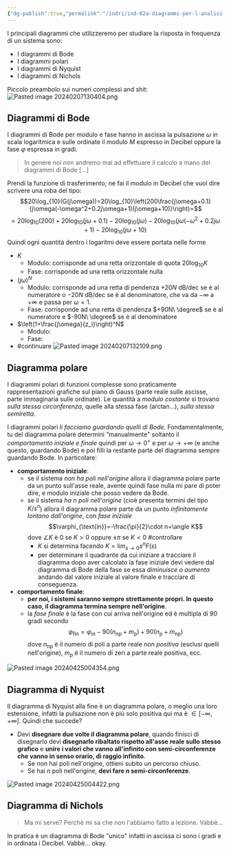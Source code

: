```yaml
---
{"dg-publish":true,"permalink":"/indri/ind-02a-diagrammi-per-l-analisi-in-frequenza-dei-sistemi-in-retroazione/"}
---
```


I principali diagrammi che utilizzeremo per studiare la risposta in frequenza di un sistema sono:
- I diagrammi di Bode
- I diagrammi polari
- I diagrammi di Nyquist
- I diagrammi di Nichols

Piccolo preambolo sui numeri complessi and shit:
![Pasted image 20240207130404.png](/img/user/img/Pasted%20image%2020240207130404.png)

## Diagrammi di Bode
I diagrammi di Bode per modulo e fase hanno in ascissa la pulsazione $\omega$ in scala logaritmica e sulle ordinate il modulo $M$ espresso in Decibel oppure la fase $\varphi$ espressa in gradi.

> In genere noi non andremo mai ad effettuare il calcolo a mano dei diagrammi di Bode [...]

Prendi la funzione di trasferimento; ne fai il modulo in Decibel che vuol dire scrivere una roba del tipo:
$$20\log_{10}(G(j\omega))=20\log_{10}\left(200\frac{j\omega+0.1}{j\omega(-\omega^2+0.2j\omega+1)(j\omega+10)}\right)=$$
$$=20\log_{10}(200)+20\log_{10}(j\omega+0.1)-20\log_{10}(j\omega)-20\log_{10}(j\omega(-\omega^2+0.2j\omega+1)-20\log_{10}(j\omega+10)$$
Quindi ogni quantità dentro i logaritmi deve essere portata nelle forme
- $K$
	- Modulo: corrisponde ad una retta orizzontale di quota $20\log_{10}{K}$
	- Fase: corrisponde ad una retta orizzontale nulla
- $(j\omega)^N$
	- Modulo: corrisponde ad una retta di pendenza $+20N$ dB/dec se è al numeratore o $-20N$ dB/dec se è al denominatore, che va da $-\infty$ a $+\infty$ e passa per $\omega=1$. 
	- Fase: corrisponde ad una retta di pendenza $+90N\ \degree$ se è al numeratore e $-90N\ \degree$ se è al denominatore
- $\left(1+\frac{j\omega}{z_i}\right)^N$
	- Modulo:
	- Fase:
- #continuare 
![Pasted image 20240207132109.png](/img/user/img/Pasted%20image%2020240207132109.png)
## Diagramma polare
I diagrammi polari di funzioni complesse sono praticamente rappresentazioni grafiche sul piano di Gauss (parte reale sulle ascisse, parte immaginaria sulle ordinate). Le quantità a *modulo costante* si trovano *sulla stessa circonferenza*, quelle alla stessa fase (arctan...), *sulla stessa semiretta*.

I diagrammi polari *li facciamo guardando quelli di Bode*.
Fondamentalmente, tu del diagramma polare determini "manualmente" soltanto il *comportamento iniziale e finale* quindi per $\omega\to0^+$ e per $\omega\to+\infty$ (e anche questo, guardando Bode) e poi filli la restante parte del diagramma sempre guardando Bode.
In particolare:
- **comportamento iniziale**: 
	- se il sistema *non ha poli nell'origine* allora il diagramma polare parte da un punto sull'asse reale, avente quindi fase nulla mi pare di poter dire, e modulo iniziale che posso vedere da Bode.
	- se il sistema *ha $n$ poli nell'origine* (cioè presenta termini del tipo $K/s^n$) allora il diagramma polare parte da un punto *infinitamente lontano dall'origine*, con *fase iniziale* $$\varphi_{\text{in}}=-\frac{\pi}{2}\cdot n+\angle K$$ dove $\angle K$ è $0$ se $K>0$ oppure $\pm\pi$ se $K<0$ #controllare 
		- $K$ si determina facendo $K=\lim_{s\to0}s^nF(s)$
		- per determinare il quadrante da cui iniziare a tracciare il diagramma dopo aver calcolato la fase iniziale devi vedere dal diagramma di Bode della fase se essa *diminuisce o aumenta* andando dal valore iniziale al valore finale e tracciare di conseguenza.
- **comportamento finale**: 
	- **per noi, i sistemi saranno sempre strettamente propri. In questo caso, il diagramma termina sempre nell'origine**.
	- la *fase finale* è la fase con cui arriva nell'origine ed è multipla di 90 gradi secondo $$\varphi_{\text{fin}}=\varphi_{\text{in}}-90(n_{\text{np}}+m_\text{p})+90(n_\text{p}+m_\text{np})$$ dove $n_\text{np}$ è il numero di poli a parte reale *non positiva* (esclusi quelli nell'origine), $m_\text{p}$ è il numero di zeri a parte reale positiva, ecc.

![Pasted image 20240425004354.png](/img/user/img/Pasted%20image%2020240425004354.png)

## Diagramma di Nyquist
Il diagramma di Nyquist alla fine è un diagramma polare, o meglio una loro estensione, infatti la pulsazione non è più solo positiva qui  ma è $\in[-\infty, +\infty]$. Quindi che succede?
- Devi **disegnare due volte il diagramma polare**, quando finisci di disegnarlo devi **disegnarlo ribaltato rispetto all'asse reale sullo stesso grafico** e **unire i valori che vanno all'infinito con semi-circonferenze che vanno in senso orario, di raggio infinito**.
	- Se non hai poli nell'origine, ottieni subito un percorso chiuso.
	- Se hai $n$ poli nell'origine, **devi fare $n$ semi-circonferenze**.

![Pasted image 20240425004422.png](/img/user/img/Pasted%20image%2020240425004422.png)

## Diagramma di Nichols
> Ma mi serve? Perchè mi sa che non l'abbiamo fatto a lezione. Vabbè...

In pratica è un diagramma di Bode "unico" infatti in ascissa ci sono i gradi e in ordinata i Decibel. Vabbè... okay.

